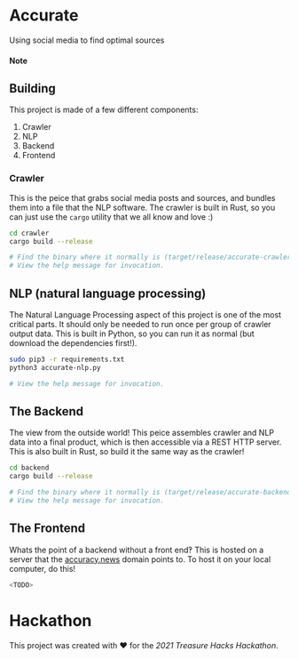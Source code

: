# Accurate
Using social media to find optimal sources

#### Note

## Building
This project is made of a few different components:
1. Crawler
2. NLP
3. Backend
4. Frontend

### Crawler
This is the peice that grabs social media posts and sources, and bundles them into a file that the NLP software. The crawler is built in Rust, so you can just use the `cargo` utility that we all know and love :)
```bash
cd crawler
cargo build --release

# Find the binary where it normally is (target/release/accurate-crawler)!
# View the help message for invocation.
```

## NLP (natural language processing)
The Natural Language Processing aspect of this project is one of the most critical parts. It should only be needed to run once per group of crawler output data. This is built in Python, so you can run it as normal (but download the dependencies first!).
```bash
sudo pip3 -r requirements.txt
python3 accurate-nlp.py

# View the help message for invocation.
```

## The Backend
The view from the outside world! This peice assembles crawler and NLP data into a final product, which is then accessible via a REST HTTP server. This is also built in Rust, so build it the same way as the crawler!
```bash
cd backend
cargo build --release

# Find the binary where it normally is (target/release/accurate-backend)
# View the help message for invocation.
```

## The Frontend
Whats the point of a backend without a front end‽ This is hosted on a server that the [accuracy.news](accuracy.news) domain points to. To host it on your local computer, do this!
```bash
<TODO>
```

# Hackathon
This project was created with ❤️ for the _2021 Treasure Hacks Hackathon_.
